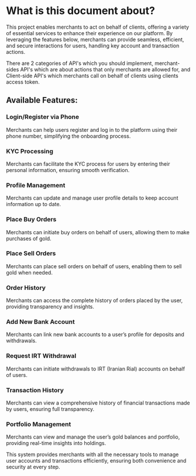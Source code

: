 
# What is this document about?

This project enables merchants to act on behalf of clients, offering a variety of essential services to enhance their experience on our platform. By leveraging the features below, merchants can provide seamless, efficient, and secure interactions for users, handling key account and transaction actions.


<aside class="notice">
There are 2 categories of API's which you should implement, merchant-sides API's which are about actions that only merchants are allowed for, and Client-side API's which merchants call on behalf of clients using clients access token.
</aside>

## Available Features:

### Login/Register via Phone
Merchants can help users register and log in to the platform using their phone number, simplifying the onboarding process.

### KYC Processing
Merchants can facilitate the KYC process for users by entering their personal information, ensuring smooth verification.

### Profile Management
Merchants can update and manage user profile details to keep account information up to date.

### Place Buy Orders
Merchants can initiate buy orders on behalf of users, allowing them to make purchases of gold.

### Place Sell Orders
Merchants can place sell orders on behalf of users, enabling them to sell gold when needed.

### Order History
Merchants can access the complete history of orders placed by the user, providing transparency and insights.

### Add New Bank Account
Merchants can link new bank accounts to a user’s profile for deposits and withdrawals.

### Request IRT Withdrawal
Merchants can initiate withdrawals to IRT (Iranian Rial) accounts on behalf of users.

### Transaction History
Merchants can view a comprehensive history of financial transactions made by users, ensuring full transparency.

### Portfolio Management
Merchants can view and manage the user’s gold balances and portfolio, providing real-time insights into holdings.

This system provides merchants with all the necessary tools to manage user accounts and transactions efficiently, ensuring both convenience and security at every step.
